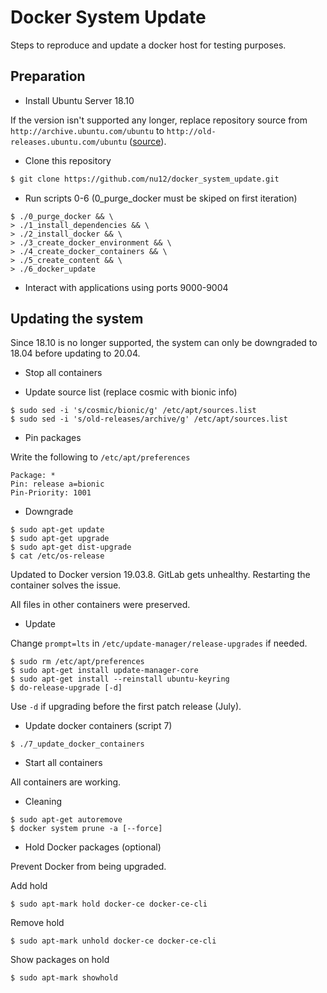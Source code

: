 # Docker System Update
Steps to reproduce and update a docker host for testing purposes.


## Preparation

 * Install Ubuntu Server 18.10

If the version isn't supported any longer, replace repository source from `http://archive.ubuntu.com/ubuntu` to `http://old-releases.ubuntu.com/ubuntu` ([source](https://superuser.com/questions/1527250/apt-update-error-with-ubuntu-18-10-cosmic-version)).

 * Clone this repository

```bash
$ git clone https://github.com/nu12/docker_system_update.git
```

 * Run scripts 0-6 (0_purge_docker must be skiped on first iteration)

```shell
$ ./0_purge_docker && \
> ./1_install_dependencies && \
> ./2_install_docker && \
> ./3_create_docker_environment && \
> ./4_create_docker_containers && \
> ./5_create_content && \
> ./6_docker_update
```
 * Interact with applications using ports 9000-9004

## Updating the system

Since 18.10 is no longer supported, the system can only be downgraded to 18.04 before updating to 20.04.

 * Stop all containers

 * Update source list (replace cosmic with bionic info)
```shell
$ sudo sed -i 's/cosmic/bionic/g' /etc/apt/sources.list
$ sudo sed -i 's/old-releases/archive/g' /etc/apt/sources.list
```

 * Pin packages

Write the following to `/etc/apt/preferences`
```
Package: *
Pin: release a=bionic
Pin-Priority: 1001
```

 * Downgrade
```shell
$ sudo apt-get update
$ sudo apt-get upgrade
$ sudo apt-get dist-upgrade
$ cat /etc/os-release
```

Updated to Docker version 19.03.8. GitLab gets unhealthy. Restarting the container solves the issue.

All files in other containers were preserved.

 * Update

Change `prompt=lts` in `/etc/update-manager/release-upgrades` if needed.

```shell
$ sudo rm /etc/apt/preferences
$ sudo apt-get install update-manager-core
$ sudo apt-get install --reinstall ubuntu-keyring
$ do-release-upgrade [-d]
```

Use `-d` if upgrading before the first patch release (July).

 * Update docker containers (script 7)

```shell
$ ./7_update_docker_containers
```

 * Start all containers

All containers are working.

 * Cleaning
```shell
$ sudo apt-get autoremove
$ docker system prune -a [--force]
```

 * Hold Docker packages (optional)

Prevent Docker from being upgraded. 

Add hold

```shell
$ sudo apt-mark hold docker-ce docker-ce-cli
```

Remove hold

```shell
$ sudo apt-mark unhold docker-ce docker-ce-cli
```

Show packages on hold

```shell
$ sudo apt-mark showhold
```
